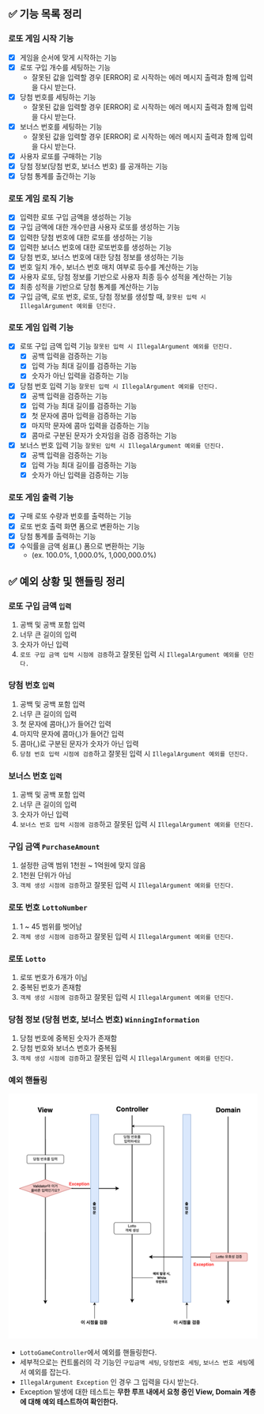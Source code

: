 ## ✅ 기능 목록 정리

### 로또 게임 시작 기능

- [x] 게임을 순서에 맞게 시작하는 기능
- [x] 로또 구입 개수를 세팅하는 기능
    - 잘못된 값을 입력할 경우 [ERROR] 로 시작하는 에러 메시지 출력과 함께 입력을 다시 받는다.
- [x] 당첨 번호를 세팅하는 기능
    - 잘못된 값을 입력할 경우 [ERROR] 로 시작하는 에러 메시지 출력과 함께 입력을 다시 받는다.
- [x] 보너스 번호를 세팅하는 기능
    - 잘못된 값을 입력할 경우 [ERROR] 로 시작하는 에러 메시지 출력과 함께 입력을 다시 받는다.
- [x] 사용자 로또를 구매하는 기능
- [x] 당첨 정보(당첨 번호, 보너스 번호) 를 공개하는 기능
- [x] 당첨 통계를 출간하는 기능

### 로또 게임 로직 기능

- [x] 입력한 로또 구입 금액을 생성하는 기능
- [x] 구입 금액에 대한 개수만큼 사용자 로또를 생성하는 기능
- [x] 입력한 당첨 번호에 대한 로또를 생성하는 기능
- [x] 입력한 보너스 번호에 대한 로또번호를 생성하는 기능
- [x] 당첨 번호, 보너스 번호에 대한 당첨 정보를 생성하는 기능
- [x] 번호 일치 개수, 보너스 번호 매치 여부로 등수를 계산하는 기능
- [x] 사용자 로또, 당첨 정보를 기반으로 사용자 최종 등수 성적을 계산하는 기능
- [x] 최종 성적을 기반으로 당첨 통계를 계산하는 기능
- [x] 구입 금액, 로또 번호, 로또, 당첨 정보를 생성할 때, `잘못된 입력 시 IllegalArgument 예외를 던진다.`

### 로또 게임 입력 기능

- [x] 로또 구입 금액 입력 기능 `잘못된 입력 시 IllegalArgument 예외를 던진다.`
    - [x] 공백 입력을 검증하는 기능
    - [x] 입력 가능 최대 길이를 검증하는 기능
    - [x] 숫자가 아닌 입력을 검증하는 기능
- [x] 당첨 번호 입력 기능 `잘못된 입력 시 IllegalArgument 예외를 던진다.`
    - [x] 공백 입력을 검증하는 기능
    - [x] 입력 가능 최대 길이를 검증하는 기능
    - [x] 첫 문자에 콤마 입력을 검증하는 기능
    - [x] 마지막 문자에 콤마 입력을 검증하는 기능
    - [x] 콤마로 구분된 문자가 숫자임을 검증 검증하는 기능
- [x] 보너스 번호 입력 기능 `잘못된 입력 시 IllegalArgument 예외를 던진다.`
    - [x] 공백 입력을 검증하는 기능
    - [x] 입력 가능 최대 길이를 검증하는 기능
    - [x] 숫자가 아닌 입력을 검증하는 기능

### 로또 게임 출력 기능

- [x] 구매 로또 수량과 번호를 출력하는 기능
- [x] 로또 번호 출력 화면 폼으로 변환하는 기능
- [x] 당첨 통계를 출력하는 기능
- [x] 수익률을 금액 쉼표(,) 폼으로 변환하는 기능
    - (ex. 100.0%, 1,000.0%, 1,000,000.0%)

## ✅ 예외 상황 및 핸들링 정리

### 로또 구입 금액 `입력`

1. 공백 및 공백 포함 입력
2. 너무 큰 길이의 입력
3. 숫자가 아닌 입력
4. `로또 구입 금액 입력 시점에 검증`하고 잘못된 입력 시 `IllegalArgument 예외를 던진다.`

### 당첨 번호 `입력`

1. 공백 및 공백 포함 입력
2. 너무 큰 길이의 입력
3. 첫 문자에 콤마(,)가 들어간 입력
4. 마지막 문자에 콤마(,)가 들어간 입력
5. 콤마(,)로 구분된 문자가 숫자가 아닌 입력
6. `당첨 번호 입력 시점에 검증`하고 잘못된 입력 시 `IllegalArgument 예외를 던진다.`

### 보너스 번호 `입력`

1. 공백 및 공백 포함 입력
2. 너무 큰 길이의 입력
3. 숫자가 아닌 입력
4. `보너스 번호 입력 시점에 검증`하고 잘못된 입력 시 `IllegalArgument 예외를 던진다.`

### 구입 금액 `PurchaseAmount`

1. 설정한 금액 범위 1천원 ~ 1억원에 맞지 않음
2. 1천원 단위가 아님
3. `객체 생성 시점에 검증`하고 잘못된 입력 시 `IllegalArgument 예외를 던진다.`

### 로또 번호 `LottoNumber`

1. 1 ~ 45 범위를 벗어남
2. `객체 생성 시점에 검증`하고 잘못된 입력 시 `IllegalArgument 예외를 던진다.`

### 로또 `Lotto`

1. 로또 번호가 6개가 이님
2. 중복된 번호가 존재함
3. `객체 생성 시점에 검증`하고 잘못된 입력 시 `IllegalArgument 예외를 던진다.`

### 당첨 정보 (당첨 번호, 보너스 번호) `WinningInformation`

1. 당첨 번호에 중복된 숫자가 존재함
2. 당첨 번호와 보너스 번호가 중복됨
3. `객체 생성 시점에 검증`하고 잘못된 입력 시 `IllegalArgument 예외를 던진다.`

### 예외 핸들링

![img.png](exceptionhandlingsequence.png)

- `LottoGameController`에서 예외를 핸들링한다.
- 세부적으로는 컨트롤러의 각 기능인 `구입금액 세팅`, `당첨번호 세팅`, `보너스 번호 세팅`에서 예외를 잡는다.
- `IllegalArgument Exception` 인 경우 그 입력을 다시 받는다.
- Exception 발생에 대한 테스트는 **무한 루프 내에서 요청 중인 View, Domain 계층에 대해 예외 테스트하여 확인한다.** 